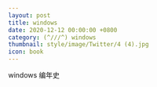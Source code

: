 ```yaml
---
layout: post
title: windows
date: 2020-12-12 00:00:00 +0800
category: (^///^) windows
thumbnail: style/image/Twitter/4 (4).jpg
icon: book
---
```





windows 编年史

















